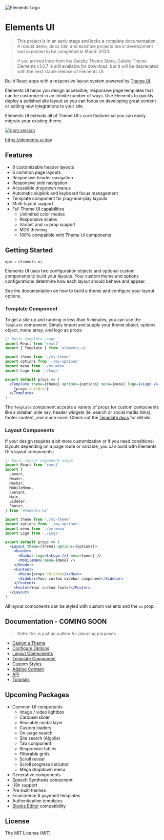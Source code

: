 ![Elements Logo](https://i.imgur.com/kjm5Akl.png)

# Elements UI

> This project is in an early stage and lacks a complete documentation. A robust demo, docs site, and example projects are in development and expected to be completed in March 2020.

> If you arrived here from the Gatsby Theme Store, Gatsby Theme Elements v1.0.7 is still available for download, but it will be deprecated with the next stable release of Elements UI.

Build React apps with a responsive layout system powered by [Theme UI](https://theme-ui.com/).

Elements UI helps you design accessible, responsive page templates that can be customized in an infinite number of ways. Use Elements to quickly deploy a polished site layout so you can focus on developing great content or adding new integrations to your site.

Elements UI extends all of Theme UI's core features so you can easily migrate your existing theme.

[![npm version](https://badge.fury.io/js/gatsby-theme-elements.svg)](https://badge.fury.io/js/gatsby-theme-elements)

https://elements-ui.dev

## Features

- 8 customizable header layouts
- 6 common page layouts
- Responsive header navigation
- Responsive side navigation
- Accessible dropdown menus
- Automatic skiplink and keyboard focus management
- Template component for plug-and-play layouts
- Multi-layout support
- Full Theme UI capabilities
  - Unlimited color modes
  - Responsive scales
  - Variant and `sx` prop support
  - MDX theming
  - 100% compatible with Theme UI components

## Getting Started

```sh
npm i elements-ui
```

Elements UI uses two configuration objects and optional custom components to build your layouts. Your custom theme and options configurations determine how each layout should behave and appear.

See the documentation on how to build a theme and configure your layout options.

### Template Component

To get a site up and running in less than 5 minutes, you can use the `Template` component. Simply import and supply your theme object, options object, menu array, and logo as props:

```jsx
// basic template usage
import React from 'react'
import { Template } from 'elements-ui'

import theme from './my-theme'
import options from './my-options'
import menu from './my-menu'
import Logo from './Logo'

export default props => (
  <Template theme={theme} options={options} menu={menu} logo={<Logo />}>
    {props.children}
  </Template>
)
```

The `Template` component accepts a variety of props for custom components like a sidebar, side nav, header widgets (ie. search or social media links), footer content, and much more. Check out the [Template docs](https://elements-ui.dev/docs/template) for details.

### Layout Components

If your design requires a bit more customization or if you need conditional layouts depending on a page route or variable, you can build with Elements UI's layout components:

```jsx
// basic layout component usage
import React from 'react'
import {
  Layout,
  Header,
  Navbar,
  MobileMenu,
  Content,
  Main,
  Sidebar,
  Footer,
} from 'elements-ui'

import theme from './my-theme'
import options from './my-options'
import menu from './my-menu'
import Logo from './Logo'

export default props => (
  <Layout theme={theme} options={options}>
    <Header>
      <Navbar logo={<Logo />} menu={menu} />
      <MobileMenu menu={menu} />
    </Header>
    <Content>
      <Main>{props.children}</Main>
      <Sidebar>Your custom sidebar component</Sidebar>
    </Content>
    <Footer>Your custom footer</Footer>
  </Layout>
)
```

All layout components can be styled with custom variants and the `sx` prop.

## Documentation - COMING SOON

> Note: this is just an outline for planning purposes

- [Design a Theme](https://elements-ui.dev/docs/theme)
- [Configure Options](https://elements-ui.dev/docs/options)
- [Layout Components](https://elements-ui.dev/docs/layout-components)
- [Template Component](https://elements-ui.dev/docs/template)
- [Custom Styles](https://elements-ui.dev/docs/styling)
- [Adding Content](https://elements-ui.dev/docs/adding-content)
- [API](https://elements-ui.dev/docs/api)
- [Tutorials](https://elements-ui.dev/tutorials)

## Upcoming Packages

- Common UI components
  - Image / video lightbox
  - Carousel slider
  - Reusable modal layer
  - Custom loaders
  - On-page search
  - Site search (Algolia)
  - Tab component
  - Responsive tables
  - Filterable grids
  - Scroll reveal
  - Scroll progress indicator
  - Mega dropdown menu
- Generative components
- Speech Synthesis component
- i18n support
- Pre-built themes
- Ecommerce & payment templates
- Authentication templates
- [Blocks Editor](https://blocks-ui.com) compatibility

## License

The MIT License (MIT)
